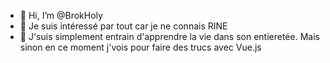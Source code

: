 - 👋 Hi, I’m @BrokHoly
- 👀 Je suis intéressé par tout car je ne connais RINE
- 🌱 J'suis simplement entrain d'apprendre la vie dans son entieretée. Mais sinon en ce moment j'vois pour faire des trucs avec Vue.js

<!---
BrokHoly/BrokHoly is a ✨ special ✨ repository because its `README.md` (this file) appears on your GitHub profile.
You can click the Preview link to take a look at your changes.
--->
